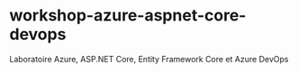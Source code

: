 # workshop-azure-aspnet-core-devops
Laboratoire Azure, ASP.NET Core, Entity Framework Core et Azure DevOps
